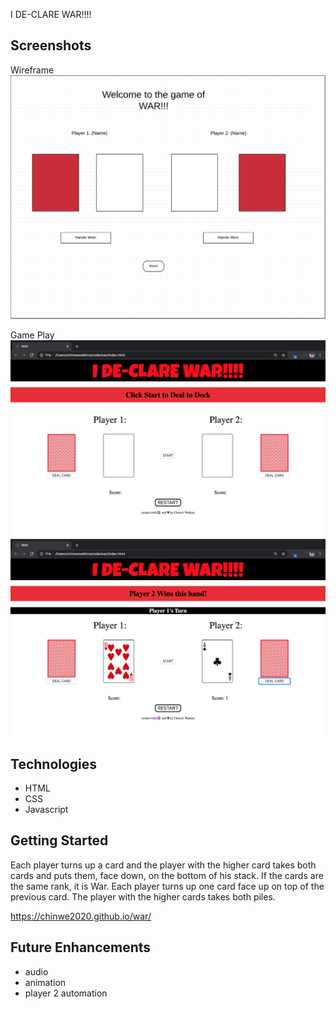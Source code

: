 I DE-CLARE WAR!!!!

## Screenshots

Wireframe
![war wireframe](./images/War_Wireframe.png)

Game Play 
![start game](./images/startgame.png)
![game play](./images/gameplay.png)

## Technologies

- HTML
- CSS
- Javascript

## Getting Started

Each player turns up a card and the player with the higher card takes both cards and puts them, face down, on the bottom of his stack. If the cards are the same rank, it is War. Each player turns up one card face up on top of the previous card. The player with the higher cards takes both piles. 

https://chinwe2020.github.io/war/

## Future Enhancements

- audio
- animation
- player 2 automation

